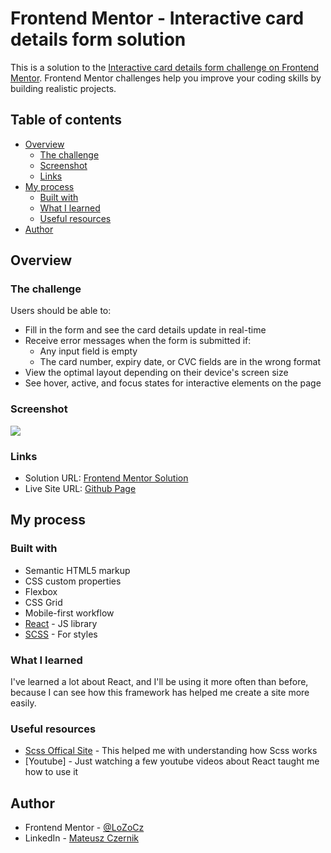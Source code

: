 # Frontend Mentor - Interactive card details form solution

This is a solution to the [Interactive card details form challenge on Frontend Mentor](https://www.frontendmentor.io/challenges/interactive-card-details-form-XpS8cKZDWw). Frontend Mentor challenges help you improve your coding skills by building realistic projects.

## Table of contents

- [Overview](#overview)
  - [The challenge](#the-challenge)
  - [Screenshot](#screenshot)
  - [Links](#links)
- [My process](#my-process)
  - [Built with](#built-with)
  - [What I learned](#what-i-learned)
  - [Useful resources](#useful-resources)
- [Author](#author)

## Overview

### The challenge

Users should be able to:

- Fill in the form and see the card details update in real-time
- Receive error messages when the form is submitted if:
  - Any input field is empty
  - The card number, expiry date, or CVC fields are in the wrong format
- View the optimal layout depending on their device's screen size
- See hover, active, and focus states for interactive elements on the page

### Screenshot

![](./screenshot.jpg)

### Links

- Solution URL: [Frontend Mentor Solution](https://your-solution-url.com)
- Live Site URL: [Github Page](https://lozocz.github.io/card-details-project/)

## My process

### Built with

- Semantic HTML5 markup
- CSS custom properties
- Flexbox
- CSS Grid
- Mobile-first workflow
- [React](https://reactjs.org/) - JS library
- [SCSS](https://sass-lang.com/) - For styles

### What I learned

I've learned a lot about React, and I'll be using it more often than before, because I can see how this framework has helped me create a site more easily.

### Useful resources

- [Scss Offical Site](https://sass-lang.com/) - This helped me with understanding how Scss works
- [Youtube] - Just watching a few youtube videos about React taught me how to use it

## Author

- Frontend Mentor - [@LoZoCz](https://www.frontendmentor.io/profile/LoZoCz)
- LinkedIn - [Mateusz Czernik](https://www.linkedin.com/in/mateusz-czernik-b687b8193/)
